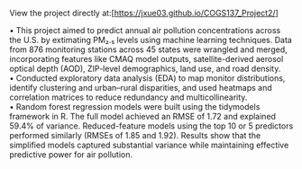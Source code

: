 View the project directly at:[https://jxue03.github.io/COGS137_Project2/]

• This project aimed to predict annual air pollution concentrations across the U.S. by extimating PM₂.₅ levels using machine learning techniques. Data from 876 monitoring stations across 45 states were wrangled and merged, incorporating features like CMAQ model outputs, satellite-derived aerosol optical depth (AOD), ZIP-level demographics, land use, and road density.   
• Conducted exploratory data analysis (EDA) to map monitor distributions, identify clustering and urban–rural disparities, and used heatmaps and correlation matrices to reduce redundancy and multicollinearity.  
• Random forest regression models were built using the tidymodels framework in R. The full model achieved an RMSE of 1.72 and explained 59.4% of variance. Reduced-feature models using the top 10 or 5 predictors performed similarly (RMSEs of 1.85 and 1.92). Results show that the simplified models captured substantial variance while maintaining effective predictive power for air pollution.
